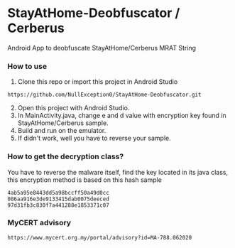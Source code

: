 # StayAtHome-Deobfuscator / Cerberus
Android App to deobfuscate StayAtHome/Cerberus MRAT String

### How to use

1. Clone this repo or import this project in Android Studio
```
https://github.com/NullException0/StayAtHome-Deobfuscator.git
```
2. Open this project with Android Studio.
3. In MainActivity.java, change e and d value with encryption key found in StayAtHome/Cerberus sample.
4. Build and run on the emulator.
5. If didn't work, well you have to reverse your sample.

### How to get the decryption class?
You have to reverse the malware itself, find the key located in its java class, this encryption method is based on this hash sample
```
4ab5a95e8443dd5a98bccff50a49d0cc
086aa916e3de9133415dab0075deeced
97d31fb3c830f7a441288e1853371c07
```

### MyCERT advisory
```
https://www.mycert.org.my/portal/advisory?id=MA-788.062020
```

